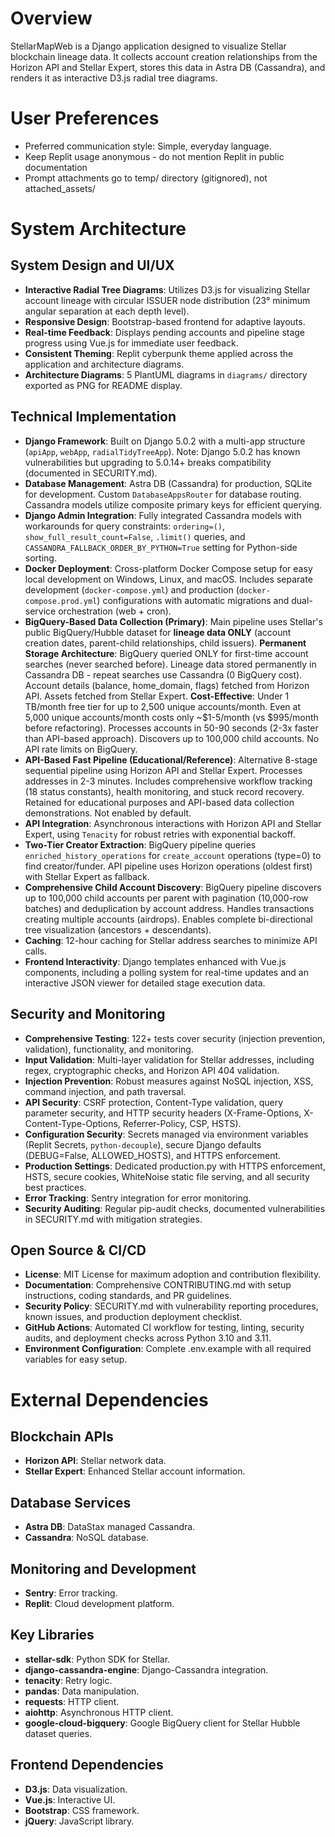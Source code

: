 # Overview

StellarMapWeb is a Django application designed to visualize Stellar blockchain lineage data. It collects account creation relationships from the Horizon API and Stellar Expert, stores this data in Astra DB (Cassandra), and renders it as interactive D3.js radial tree diagrams.

# User Preferences

- Preferred communication style: Simple, everyday language.
- Keep Replit usage anonymous - do not mention Replit in public documentation
- Prompt attachments go to temp/ directory (gitignored), not attached_assets/

# System Architecture

## System Design and UI/UX
- **Interactive Radial Tree Diagrams**: Utilizes D3.js for visualizing Stellar account lineage with circular ISSUER node distribution (23° minimum angular separation at each depth level).
- **Responsive Design**: Bootstrap-based frontend for adaptive layouts.
- **Real-time Feedback**: Displays pending accounts and pipeline stage progress using Vue.js for immediate user feedback.
- **Consistent Theming**: Replit cyberpunk theme applied across the application and architecture diagrams.
- **Architecture Diagrams**: 5 PlantUML diagrams in `diagrams/` directory exported as PNG for README display.

## Technical Implementation
- **Django Framework**: Built on Django 5.0.2 with a multi-app structure (`apiApp`, `webApp`, `radialTidyTreeApp`). Note: Django 5.0.2 has known vulnerabilities but upgrading to 5.0.14+ breaks compatibility (documented in SECURITY.md).
- **Database Management**: Astra DB (Cassandra) for production, SQLite for development. Custom `DatabaseAppsRouter` for database routing. Cassandra models utilize composite primary keys for efficient querying.
- **Django Admin Integration**: Fully integrated Cassandra models with workarounds for query constraints: `ordering=()`, `show_full_result_count=False`, `.limit()` queries, and `CASSANDRA_FALLBACK_ORDER_BY_PYTHON=True` setting for Python-side sorting.
- **Docker Deployment**: Cross-platform Docker Compose setup for easy local development on Windows, Linux, and macOS. Includes separate development (`docker-compose.yml`) and production (`docker-compose.prod.yml`) configurations with automatic migrations and dual-service orchestration (web + cron).
- **BigQuery-Based Data Collection (Primary)**: Main pipeline uses Stellar's public BigQuery/Hubble dataset for **lineage data ONLY** (account creation dates, parent-child relationships, child issuers). **Permanent Storage Architecture**: BigQuery queried ONLY for first-time account searches (never searched before). Lineage data stored permanently in Cassandra DB - repeat searches use Cassandra (0 BigQuery cost). Account details (balance, home_domain, flags) fetched from Horizon API. Assets fetched from Stellar Expert. **Cost-Effective**: Under 1 TB/month free tier for up to 2,500 unique accounts/month. Even at 5,000 unique accounts/month costs only ~$1-5/month (vs $995/month before refactoring). Processes accounts in 50-90 seconds (2-3x faster than API-based approach). Discovers up to 100,000 child accounts. No API rate limits on BigQuery.
- **API-Based Fast Pipeline (Educational/Reference)**: Alternative 8-stage sequential pipeline using Horizon API and Stellar Expert. Processes addresses in 2-3 minutes. Includes comprehensive workflow tracking (18 status constants), health monitoring, and stuck record recovery. Retained for educational purposes and API-based data collection demonstrations. Not enabled by default.
- **API Integration**: Asynchronous interactions with Horizon API and Stellar Expert, using `Tenacity` for robust retries with exponential backoff.
- **Two-Tier Creator Extraction**: BigQuery pipeline queries `enriched_history_operations` for `create_account` operations (type=0) to find creator/funder. API pipeline uses Horizon operations (oldest first) with Stellar Expert as fallback.
- **Comprehensive Child Account Discovery**: BigQuery pipeline discovers up to 100,000 child accounts per parent with pagination (10,000-row batches) and deduplication by account address. Handles transactions creating multiple accounts (airdrops). Enables complete bi-directional tree visualization (ancestors + descendants).
- **Caching**: 12-hour caching for Stellar address searches to minimize API calls.
- **Frontend Interactivity**: Django templates enhanced with Vue.js components, including a polling system for real-time updates and an interactive JSON viewer for detailed stage execution data.

## Security and Monitoring
- **Comprehensive Testing**: 122+ tests cover security (injection prevention, validation), functionality, and monitoring.
- **Input Validation**: Multi-layer validation for Stellar addresses, including regex, cryptographic checks, and Horizon API 404 validation.
- **Injection Prevention**: Robust measures against NoSQL injection, XSS, command injection, and path traversal.
- **API Security**: CSRF protection, Content-Type validation, query parameter security, and HTTP security headers (X-Frame-Options, X-Content-Type-Options, Referrer-Policy, CSP, HSTS).
- **Configuration Security**: Secrets managed via environment variables (Replit Secrets, `python-decouple`), secure Django defaults (DEBUG=False, ALLOWED_HOSTS), and HTTPS enforcement.
- **Production Settings**: Dedicated production.py with HTTPS enforcement, HSTS, secure cookies, WhiteNoise static file serving, and all security best practices.
- **Error Tracking**: Sentry integration for error monitoring.
- **Security Auditing**: Regular pip-audit checks, documented vulnerabilities in SECURITY.md with mitigation strategies.

## Open Source & CI/CD
- **License**: MIT License for maximum adoption and contribution flexibility.
- **Documentation**: Comprehensive CONTRIBUTING.md with setup instructions, coding standards, and PR guidelines.
- **Security Policy**: SECURITY.md with vulnerability reporting procedures, known issues, and production deployment checklist.
- **GitHub Actions**: Automated CI workflow for testing, linting, security audits, and deployment checks across Python 3.10 and 3.11.
- **Environment Configuration**: Complete .env.example with all required variables for easy setup.

# External Dependencies

## Blockchain APIs
- **Horizon API**: Stellar network data.
- **Stellar Expert**: Enhanced Stellar account information.

## Database Services
- **Astra DB**: DataStax managed Cassandra.
- **Cassandra**: NoSQL database.

## Monitoring and Development
- **Sentry**: Error tracking.
- **Replit**: Cloud development platform.

## Key Libraries
- **stellar-sdk**: Python SDK for Stellar.
- **django-cassandra-engine**: Django-Cassandra integration.
- **tenacity**: Retry logic.
- **pandas**: Data manipulation.
- **requests**: HTTP client.
- **aiohttp**: Asynchronous HTTP client.
- **google-cloud-bigquery**: Google BigQuery client for Stellar Hubble dataset queries.

## Frontend Dependencies
- **D3.js**: Data visualization.
- **Vue.js**: Interactive UI.
- **Bootstrap**: CSS framework.
- **jQuery**: JavaScript library.